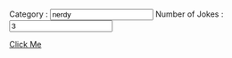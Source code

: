 Category :
<input type="text" id="cat" value="nerdy"> Number of Jokes :
<input type="text" id="num" value="3">
<div id="myBtn"><a href="">Click Me</a></div>
<div id="output"></div>
<script src="https://ajax.googleapis.com/ajax/libs/jquery/1.12.4/jquery.min.js"></script>
<script>
    $(document).ready(function () {
        $('#myBtn a').click(function (e) {
            var url = 'http://api.icndb.com/jokes/random/' + $('#num').val();
            e.preventDefault();
            $.ajax({
                url: url
                , type: 'GET'
                , data: {
                    'limitTo': '[' + $('#cat').val() + ']'
                }
                , dataType: 'json'
                , success: function (data) {
                    $.each(data.value, function (key, index) {
                        $('#output').append('<br>' +index.id + ' '+ index.joke);
                    })
                    console.log(data);
                }
                , error: function (data) {
                    console.log(data);
                    // $('#output').append('<br>' + data.statusText);
                }
            })
        })
    })
</script>